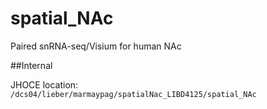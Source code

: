 # spatial_NAc
Paired snRNA-seq/Visium for human NAc

##Internal

JHOCE location: `/dcs04/lieber/marmaypag/spatialNac_LIBD4125/spatial_NAc`
